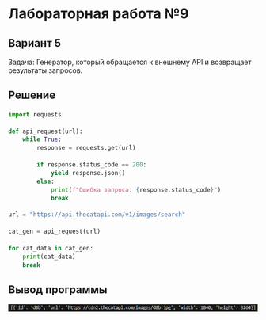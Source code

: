 # Лабораторная работа №9
## Вариант 5
Задача: Генератор, который обращается к внешнему API и возвращает результаты запросов.

## Решение
```python
import requests

def api_request(url):
    while True:
        response = requests.get(url)
        
        if response.status_code == 200:
            yield response.json()
        else:
            print(f"Ошибка запроса: {response.status_code}")
            break

url = "https://api.thecatapi.com/v1/images/search"

cat_gen = api_request(url)

for cat_data in cat_gen:
    print(cat_data)
    break
```
## Вывод программы

![-](screen/1.png)